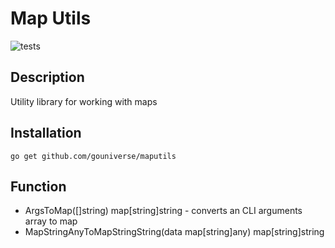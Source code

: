# Map Utils

![tests](https://github.com/gouniverse/maputils/workflows/tests/badge.svg)

## Description

Utility library for working with maps

## Installation

```
go get github.com/gouniverse/maputils
```

## Function

- ArgsToMap([]string) map[string]string - converts an CLI arguments array to map
- MapStringAnyToMapStringString(data map[string]any) map[string]string
